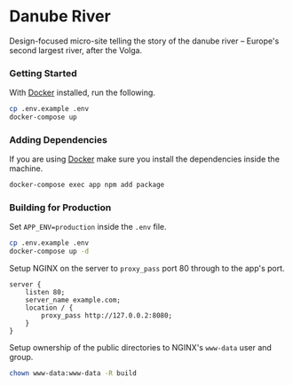 # Danube River

Design-focused micro-site telling the story of the danube river – Europe's second largest river, after the Volga.

### Getting Started

With [Docker](https://docs.docker.com/install/) installed, run the following.

```bash
cp .env.example .env
docker-compose up
```

### Adding Dependencies

If you are using [Docker](https://docs.docker.com/install/) make sure you install the dependencies inside the machine.

```bash
docker-compose exec app npm add package
```

### Building for Production

Set `APP_ENV=production` inside the `.env` file.

```bash
cp .env.example .env
docker-compose up -d
```

Setup NGINX on the server to `proxy_pass` port 80 through to the app's port.

```nginx
server {
    listen 80;
    server_name example.com;
    location / {
        proxy_pass http://127.0.0.2:8080;
    }
}
```

Setup ownership of the public directories to NGINX's `www-data` user and group.

```bash
chown www-data:www-data -R build
```
